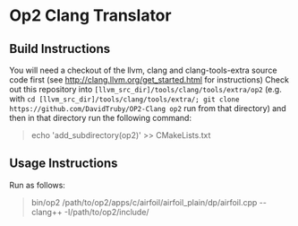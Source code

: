# Op2 Clang Translator

## Build Instructions
You will need a checkout of the llvm, clang and clang-tools-extra source code first (see http://clang.llvm.org/get_started.html for instructions)
Check out this repository into `[llvm_src_dir]/tools/clang/tools/extra/op2` (e.g. with `cd [llvm_src_dir]/tools/clang/tools/extra/; git clone https://github.com/DavidTruby/OP2-Clang op2` run from that directory) and then in that directory run the following command:
> echo 'add_subdirectory(op2)' >> CMakeLists.txt

## Usage Instructions
Run as follows:
> bin/op2 /path/to/op2/apps/c/airfoil/airfoil_plain/dp/airfoil.cpp -- clang++ -I/path/to/op2/include/ 
